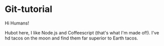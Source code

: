 # Git-tutorial

Hi Humans!

Hubot here, I like Node.js and Coffeescript (that's what I'm made of!).
I've hd tacos on the moon and find them far superior to Earth tacos.

